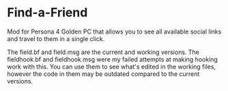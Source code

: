 # Find-a-Friend
Mod for Persona 4 Golden PC that allows you to see all available social links and travel to them in a single click.

The field.bf and field.msg are the current and working versions.
The fieldhook.bf and fieldhook.msg were my failed attempts at making hooking work with this. You can use them to see what's edited in the working files, however the code in them may be outdated compared to the current versions.
